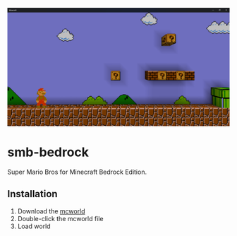 ![SMB](/smb-bedrock.png)

# smb-bedrock
Super Mario Bros for Minecraft Bedrock Edition.


## Installation
1. Download the [mcworld](https://github.com/kirbycope/smb-bedrock/raw/main/smb-bedrock.mctemplate)
1. Double-click the mcworld file
1. Load world
